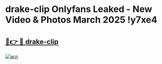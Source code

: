 # drake-clip Onlyfans Leaked - New Video & Photos March 2025 !y7xe4

# <h2><a href="https://row6z5.iuczelnia.edu.pl?title=drake-clip&ref=y7xe4">🔗👉 🔴 drake-clip</a></h2>

[![acn](https://github.com/user-attachments/assets/0f9c940e-d8b0-45ae-aac7-cd30a18b3e1c)](https://row6z5.iuczelnia.edu.pl?title=drake-clip&ref=y7xe4)

